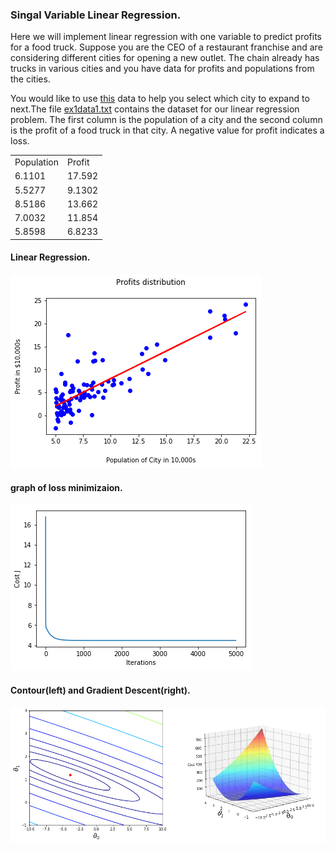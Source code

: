 ### Singal Variable Linear Regression.

<p>Here we will implement linear regression with one variable to predict profits for a food truck. Suppose you are the CEO of a restaurant franchise and are considering different cities for opening a new outlet. The chain already has trucks in various cities and you have data for profits and populations from the cities.</p>

<p>You would like to use <a href = 'https://github.com/bheemnitd/SINGLE-FEATURE-LINEAR-REGRESSION-FROM-SCRATCH-WITH-NUMPY/blob/master/ex1data1.txt'>this</a> data to help you select which city to expand
to next.The file <a href = 'https://github.com/bheemnitd/SINGLE-FEATURE-LINEAR-REGRESSION-FROM-SCRATCH-WITH-NUMPY/blob/master/ex1data1.txt'>ex1data1.txt</a> contains the dataset for our linear regression problem. The first column is the population of a city and the second column is
the profit of a food truck in that city. A negative value for profit indicates a
loss.</p>
<table>
  <tr><h>
      <td>Population</td>
      <td>Profit</td>
      </h>
    </tr>
  
  <tr><td>6.1101</td><td>17.592</td></tr>
  <tr><td>5.5277</td><td>9.1302</td></tr>
  <tr><td>8.5186</td><td>13.662</td></tr>
  <tr><td>7.0032</td><td>11.854</td></tr>
  <tr><td>5.8598</td><td>6.8233</td></tr>
 </table>
  

#### Linear Regression.<br>
![1](https://github.com/bheemnitd/SINGLE-FEATURE-LINEAR-REGRESSION-FROM-SCRATCH-WITH-NUMPY/blob/master/images/download.png)<br>

#### graph of loss minimizaion.<br>
![2](https://github.com/bheemnitd/SINGLE-FEATURE-LINEAR-REGRESSION-FROM-SCRATCH-WITH-NUMPY/blob/master/images/download2.png)<br>

#### Contour(left) and Gradient Descent(right).<br>
![3](https://github.com/bheemnitd/SINGLE-FEATURE-LINEAR-REGRESSION-FROM-SCRATCH-WITH-NUMPY/blob/master/images/download3.png)
